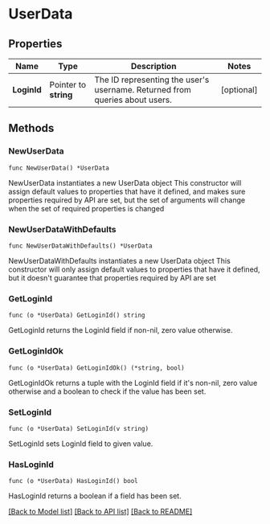 # UserData

## Properties

Name | Type | Description | Notes
------------ | ------------- | ------------- | -------------
**LoginId** | Pointer to **string** | The ID representing the user&#39;s username. Returned from queries about users. | [optional] 

## Methods

### NewUserData

`func NewUserData() *UserData`

NewUserData instantiates a new UserData object
This constructor will assign default values to properties that have it defined,
and makes sure properties required by API are set, but the set of arguments
will change when the set of required properties is changed

### NewUserDataWithDefaults

`func NewUserDataWithDefaults() *UserData`

NewUserDataWithDefaults instantiates a new UserData object
This constructor will only assign default values to properties that have it defined,
but it doesn't guarantee that properties required by API are set

### GetLoginId

`func (o *UserData) GetLoginId() string`

GetLoginId returns the LoginId field if non-nil, zero value otherwise.

### GetLoginIdOk

`func (o *UserData) GetLoginIdOk() (*string, bool)`

GetLoginIdOk returns a tuple with the LoginId field if it's non-nil, zero value otherwise
and a boolean to check if the value has been set.

### SetLoginId

`func (o *UserData) SetLoginId(v string)`

SetLoginId sets LoginId field to given value.

### HasLoginId

`func (o *UserData) HasLoginId() bool`

HasLoginId returns a boolean if a field has been set.


[[Back to Model list]](../README.md#documentation-for-models) [[Back to API list]](../README.md#documentation-for-api-endpoints) [[Back to README]](../README.md)


